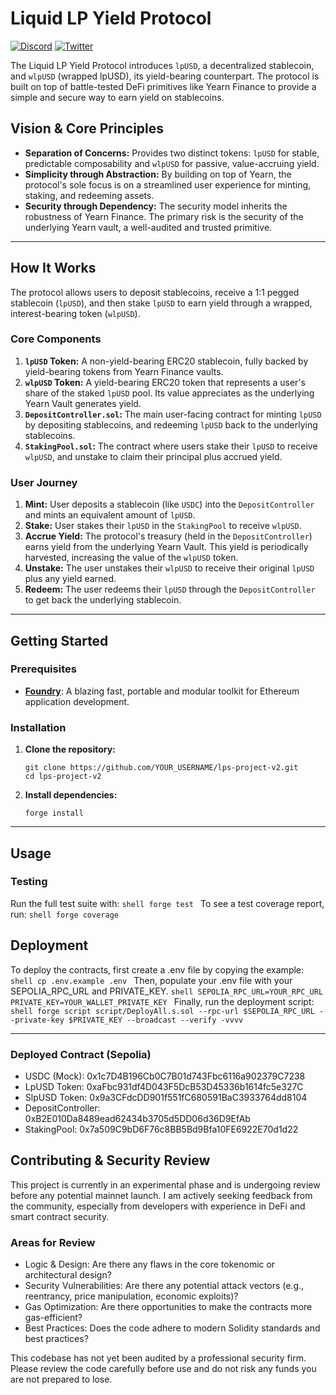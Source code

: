 # Liquid LP Yield Protocol

[![Discord](https://img.shields.io/discord/YOUR_DISCORD_ID?label=Discord&logo=discord)](https://discord.gg/YOUR_INVITE_LINK)
[![Twitter](https://img.shields.io/twitter/follow/YOUR_TWITTER_HANDLE?style=social)](https://twitter.com/YOUR_TWITTER_HANDLE)

The Liquid LP Yield Protocol introduces `lpUSD`, a decentralized stablecoin, and `wlpUSD` (wrapped lpUSD), its yield-bearing counterpart. The protocol is built on top of battle-tested DeFi primitives like Yearn Finance to provide a simple and secure way to earn yield on stablecoins.

## Vision & Core Principles

-   **Separation of Concerns:** Provides two distinct tokens: `lpUSD` for stable, predictable composability and `wlpUSD` for passive, value-accruing yield.
-   **Simplicity through Abstraction:** By building on top of Yearn, the protocol's sole focus is on a streamlined user experience for minting, staking, and redeeming assets.
-   **Security through Dependency:** The security model inherits the robustness of Yearn Finance. The primary risk is the security of the underlying Yearn vault, a well-audited and trusted primitive.

---

## How It Works

The protocol allows users to deposit stablecoins, receive a 1:1 pegged stablecoin (`lpUSD`), and then stake `lpUSD` to earn yield through a wrapped, interest-bearing token (`wlpUSD`).

### Core Components

1.  **`lpUSD` Token:** A non-yield-bearing ERC20 stablecoin, fully backed by yield-bearing tokens from Yearn Finance vaults.
2.  **`wlpUSD` Token:** A yield-bearing ERC20 token that represents a user's share of the staked `lpUSD` pool. Its value appreciates as the underlying Yearn Vault generates yield.
3.  **`DepositController.sol`:** The main user-facing contract for minting `lpUSD` by depositing stablecoins, and redeeming `lpUSD` back to the underlying stablecoins.
4.  **`StakingPool.sol`:** The contract where users stake their `lpUSD` to receive `wlpUSD`, and unstake to claim their principal plus accrued yield.

### User Journey

1.  **Mint:** User deposits a stablecoin (like `USDC`) into the `DepositController` and mints an equivalent amount of `lpUSD`.
2.  **Stake:** User stakes their `lpUSD` in the `StakingPool` to receive `wlpUSD`.
3.  **Accrue Yield:** The protocol's treasury (held in the `DepositController`) earns yield from the underlying Yearn Vault. This yield is periodically harvested, increasing the value of the `wlpUSD` token.
4.  **Unstake:** The user unstakes their `wlpUSD` to receive their original `lpUSD` plus any yield earned.
5.  **Redeem:** The user redeems their `lpUSD` through the `DepositController` to get back the underlying stablecoin.

---

## Getting Started

### Prerequisites

-   [**Foundry**](https://book.getfoundry.sh/getting-started/installation): A blazing fast, portable and modular toolkit for Ethereum application development.

### Installation

1.  **Clone the repository:**
    ```shell
    git clone https://github.com/YOUR_USERNAME/lps-project-v2.git
    cd lps-project-v2
    ```

2.  **Install dependencies:**
    ```shell
    forge install
    ```

---

## Usage

### Testing

Run the full test suite with:
    ```shell
    forge test
    ```
To see a test coverage report, run:
    ```shell
    forge coverage
    ```

## Deployment

To deploy the contracts, first create a .env file by copying the example:
    ```shell
    cp .env.example .env
    ```
Then, populate your .env file with your SEPOLIA_RPC_URL and PRIVATE_KEY.
    ```shell
    SEPOLIA_RPC_URL=YOUR_RPC_URL
    PRIVATE_KEY=YOUR_WALLET_PRIVATE_KEY
    ```
Finally, run the deployment script:
    ```shell
    forge script script/DeployAll.s.sol --rpc-url $SEPOLIA_RPC_URL --private-key $PRIVATE_KEY --broadcast --verify -vvvv
    ```

---

### Deployed Contract (Sepolia)

- USDC (Mock): 0x1c7D4B196Cb0C7B01d743Fbc6116a902379C7238
- LpUSD Token: 0xaFbc931df4D043F5DcB53D45336b1614fc5e327C
- SlpUSD Token: 0x9a3CFdcDD901f551fC680591BaC3933764dd8104
- DepositController: 0xB2E010Da8489ead62434b3705d5DD06d36D9EfAb
- StakingPool: 0x7a509C9bD6F76c8BB5Bd9Bfa10FE6922E70d1d22

## Contributing & Security Review

This project is currently in an experimental phase and is undergoing review before any potential mainnet launch. I am actively seeking feedback from the community, especially from developers with experience in DeFi and smart contract security.

### Areas for Review

- Logic & Design: Are there any flaws in the core tokenomic or architectural design?
- Security Vulnerabilities: Are there any potential attack vectors (e.g., reentrancy, price manipulation, economic exploits)?
- Gas Optimization: Are there opportunities to make the contracts more gas-efficient?
- Best Practices: Does the code adhere to modern Solidity standards and best practices?

This codebase has not yet been audited by a professional security firm. Please review the code carefully before use and do not risk any funds you are not prepared to lose.